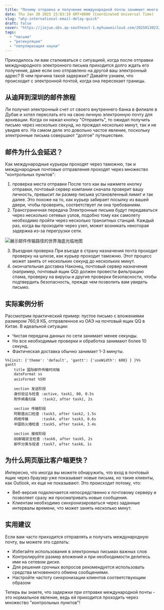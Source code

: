 ```yaml
---
title: "Почему отправка и получение международной почты занимает много времени?"
date: Thu Jan 30 2025 15:03:19 GMT+0000 (Coordinated Universal Time)
slug: "why-international-email-delay-quick"
draft: false
cover: "https://jiejue.obs.ap-southeast-1.myhuaweicloud.com/20250130232237397.webp"
tags:
  - "письма"
  - "ретикуляция"
  - "популяризация науки"
---
```


Приходилось ли вам сталкиваться с ситуацией, когда после отправки международного электронного письма приходится долго ждать его получения, даже если оно отправлено на другой ваш электронный адрес? В чем причина такой задержки? Давайте узнаем, что происходит с электронной почтой, когда она пересекает границы.

<!--more-->

## 从迪拜到深圳的邮件旅程

Ли получил электронный счет от своего внутреннего банка в филиале в Дубае и хотел переслать его на свою личную электронную почту для архивации. Когда он нажал кнопку "Отправить", то ожидал получить письмо через несколько секунд, но прождал несколько минут, так и не увидев его. На самом деле это довольно частое явление, поскольку электронные письма совершают "долгое" путешествие.

## 邮件为什么会延迟？

Как международные курьеры проходят через таможню, так и международные почтовые отправления проходят через множество "контрольных пунктов":

1. проверка места отправки
   После того как вы нажмете кнопку отправки, почтовый сервер компании сначала проверит вашу личность, превысит ли размер письма установленный лимит и так далее. Это похоже на то, как курьер забирает посылку из вашей двери, чтобы проверить, соответствует ли она требованиям.
2. Трансграничная передача
   Электронные письма будут передаваться через несколько сетевых узлов, подобно тому как самолету необходимо пройти через несколько транзитных станций. Каждый раз, когда вы проходите через узел, может возникать некоторая задержка из-за перегрузки сети.

![展示邮件传输路径的世界海底光临地图](https://jiejue.obs.ap-southeast-1.myhuaweicloud.com/20250130190520715.webp)

3. Въездная проверка
   При въезде в страну назначения почта проходит проверку на шлюзе, как курьер проходит таможню. Этот процесс может занять от нескольких секунд до нескольких минут.
4. окончательная доставка
   Наконец, почтовый сервер назначения (например, почтовый ящик QQ) должен провести фильтрацию спама, проверку на вирусы и другие проверки безопасности, чтобы подтвердить безопасность, прежде чем позволить вам увидеть письмо.

## 实际案例分析

Рассмотрим практический пример: пустое письмо с вложениями размером 760,9 КБ, отправленное из ОАЭ на почтовый ящик QQ в Китае. В идеальной ситуации:

- Чистая передача данных по сети занимает менее секунды.
- Но все необходимые проверки и обработка занимают более 10 секунд.
- Фактическая доставка обычно занимает 1-3 минуты.

```mermaid
%%{init: {'theme': 'default', 'gantt': {'useWidth': 600} } }%%
gantt
    title 国际邮件传输时间轴
    dateFormat ss
    axisFormat %S秒
  
    section 发送阶段
    身份验证与检查 :active, task1, 00, 0.5s
    附件病毒扫描   :task2, after task1, 2s
  
    section 传输阶段
    阿联酋出口检查 :task3, after task2, 1.5s
    网络传输      :task4, after task3, 0.6s
    中国防火墙检查 :task5, after task4, 3.4s
  
    section 接收阶段
    QQ邮箱安全检查 :task6, after task5, 2s
    邮件分类与投递 :task7, after task6, 1s
```

## 为什么网页版比客户端更快？

Интересно, что иногда вы можете обнаружить, что вход в почтовый ящик через браузер уже показывает новые письма, но такие клиенты, как Outlook, их еще не показывают. Это происходит потому, что:

- Веб-версия подключается непосредственно к почтовому серверу и позволяет сразу же просматривать новые сообщения.
- Клиентам необходимо синхронизироваться через заданные интервалы времени, что может занять несколько минут.

## 实用建议

Если вам часто приходится отправлять и получать международную почту, вы можете это сделать:

- Избегайте использования в электронных письмах важных слов
- Контролируйте размер вложений и при необходимости делитесь ими на сетевом диске.
- Для решения срочных вопросов рекомендуется использовать средства мгновенного обмена сообщениями.
- Настройте частоту синхронизации клиентов соответствующим образом

Теперь вы знаете, что задержки при отправке международной почты - это нормальное явление, ведь ей приходится проходить через множество "контрольных пунктов"!